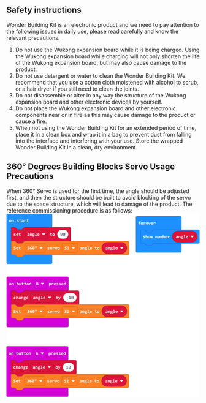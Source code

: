 ##  Safety instructions
 Wonder Building Kit is an electronic product and we need to pay attention to the following issues in daily use, please read carefully and know the relevant precautions.

1. Do not use the Wukong expansion board while it is being charged. Using the Wukong expansion board while charging will not only shorten the life of the Wukong expansion board, but may also cause damage to the product.
2. Do not use detergent or water to clean the Wonder Building Kit. We recommend that you use a cotton cloth moistened with alcohol to scrub, or a hair dryer if you still need to clean the joints.
4. Do not disassemble or alter in any way the structure of the Wukong expansion board and other electronic devices by yourself.
5. Do not place the Wukong expansion board and other electronic components near or in fire as this may cause damage to the product or cause a fire.
6. When not using the Wonder Building Kit for an extended period of time, place it in a clean box and wrap it in a bag to prevent dust from falling into the interface and interfering with your use. Store the wrapped Wonder Building Kit in a clean, dry environment.
## 360° Degrees Building Blocks Servo Usage Precautions
When 360° Servo is used for the first time, the angle should be adjusted first, and then the structure should be built to avoid blocking of the servo due to the space structure, which will lead to damage of the product. The reference commissioning procedure is as follows:
 ![](./images/wonder_01.png)
